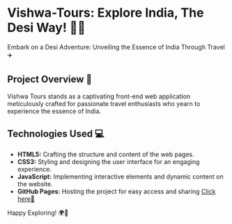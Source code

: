 # Vishwa-Tours: Explore India, The Desi Way! 🌄🛫

Embark on a Desi Adventure: Unveiling the Essence of India Through Travel ✈️

## Project Overview 📜

Vishwa Tours stands as a captivating front-end web application meticulously crafted for passionate travel enthusiasts who yearn to experience the essence of India. 

## Technologies Used 💻

- **HTML5:** Crafting the structure and content of the web pages.
- **CSS3:** Styling and designing the user interface for an engaging experience.
- **JavaScript:** Implementing interactive elements and dynamic content on the website.
- **GitHub Pages:** Hosting the project for easy access and sharing [Click here🔗](https://vishakhac24.github.io/Vishwa-Tours)

Happy Exploring! 🌍📸
